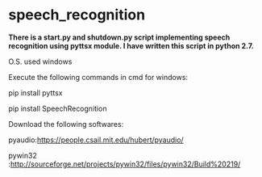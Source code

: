 # speech_recognition

**There is a start.py and shutdown.py script implementing speech recognition using pyttsx module. I have written this script in python 2.7.**

O.S. used windows

Execute the following commands in cmd for windows:

pip install pyttsx

pip install SpeechRecognition

Download the following softwares:

pyaudio:https://people.csail.mit.edu/hubert/pyaudio/

pywin32 :http://sourceforge.net/projects/pywin32/files/pywin32/Build%20219/
